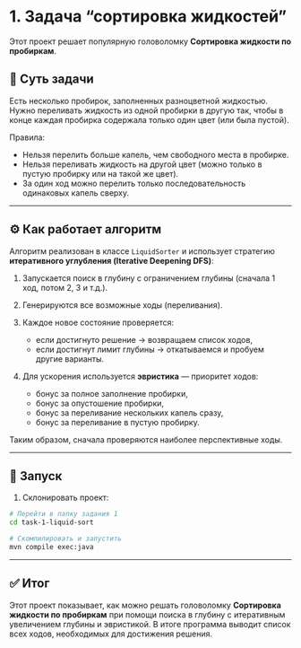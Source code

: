 # 1. Задача “сортировка жидкостей”

Этот проект решает популярную головоломку **Сортировка жидкости по пробиркам**.

## 🧩 Суть задачи

Есть несколько пробирок, заполненных разноцветной жидкостью. Нужно переливать жидкость из одной пробирки в другую так, чтобы в конце каждая пробирка содержала только один цвет (или была пустой).

Правила:

* Нельзя перелить больше капель, чем свободного места в пробирке.
* Нельзя переливать жидкость на другой цвет (можно только в пустую пробирку или на такой же цвет).
* За один ход можно перелить только последовательность одинаковых капель сверху.

---

## ⚙️ Как работает алгоритм

Алгоритм реализован в классе `LiquidSorter` и использует стратегию **итеративного углубления (Iterative Deepening DFS)**:

1. Запускается поиск в глубину с ограничением глубины (сначала 1 ход, потом 2, 3 и т.д.).
2. Генерируются все возможные ходы (переливания).
3. Каждое новое состояние проверяется:

   * если достигнуто решение → возвращаем список ходов,
   * если достигнут лимит глубины → откатываемся и пробуем другие варианты.
4. Для ускорения используется **эвристика** — приоритет ходов:

   * бонус за полное заполнение пробирки,
   * бонус за опустошение пробирки,
   * бонус за переливание нескольких капель сразу,
   * бонус за переливание в пустую пробирку.

Таким образом, сначала проверяются наиболее перспективные ходы.

---

## 🚀 Запуск

1. Склонировать проект:

```bash
# Перейти в папку задания 1
cd task-1-liquid-sort

# Скомпилировать и запустить
mvn compile exec:java
```

---


## ✅ Итог

Этот проект показывает, как можно решать головоломку **Сортировка жидкости по пробиркам** при помощи поиска в глубину с итеративным увеличением глубины и эвристикой. В итоге программа выводит список всех ходов, необходимых для достижения решения.

